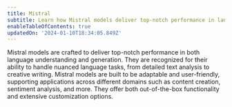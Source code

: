 ```yaml
---
title: Mistral
subtitle: Learn how Mistral models deliver top-notch performance in language tasks
enableTableOfContents: true
updatedOn: '2024-01-10T18:34:05.849Z'
---
```


Mistral models are crafted to deliver top-notch performance in both language understanding and generation. They are recognized for their ability to handle nuanced language tasks, from detailed text analysis to creative writing. Mistral models are built to be adaptable and user-friendly, supporting applications across different domains such as content creation, sentiment analysis, and more. They offer both out-of-the-box functionality and extensive customization options.
